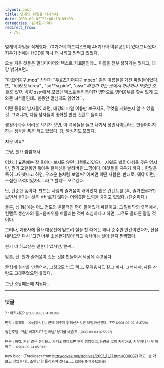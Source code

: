 ```yaml
---
layout: post
title: 몇개의 파일을 삭제하다
date: 2003-09-02T22:46:18+09:00
categories: 심각한-이야기
redirect_from:
  - /90
---
```


몇개의 파일을 삭제했다. 70기가의 하드디스크에 45기가의 여유공간이 있다고 나왔다. 지우기 전에는 HDD를 하나 더 사려고 맘먹고 있었다.

오늘 지운 것들은 멀티미디어와 텍스트 자료들인데... 이름을 전부 밝히기는 뭣하고, 대강 밝혀보면..

"마꼬어찌구.mpg" 라던가 "우로츠기어찌구.mpeg" 같은 이름들을 가진 파일들이었다. 또, "feti모모korea" , "so**sguide", "ass*r" 라던가 하는 곳에서 하나하나 모았던 것들도 있다. 특히 ass*r에서 모았던 텍스트들은 특이한 방면으로 영어공부를 할수 있게 도와준 녀석들인데.. 한동안 열심히도 읽었었다.

어떤 종류의 남자들이라면, 대강의 파일 이름만 보구서도, 무엇을 지웠는지 알 수 있을 것. 그러니까, 다들 남자들이 좋아할 만한 컨텐트 들이다.

생활이 아주 어려운 시기가 오면, 이 녀석들을 들고 나가서 성인사이트라도 만들어야지 하는 생각을 품은 적도 있었다. 참, 열심히도 모았다.

지운 이유?

그냥, 뭔가 찜찜해서.

어차피 요즘에는 잘 들여다 보지도 않던 디렉토리였으니, 지워도 별로 아쉬울 것은 없지만, 뭔가 오랜동안 쌓아온 컬렉션을 날려버린 느낌이다. 이것들을 지우기 까지... 한달은 족히 고민했다고 하면, 우스운 놈처럼 보일까? 어쩌면 어떤 사람은, 반대로, 뭐야 이런, 소심한 녀석이었자나.. 라고 할지도 모르겠다.

난, 단순한 놈이다. 만드는 사람의 즐거움이 배어있지 않은 컨텐트를 (혹, 즐거웠을까?) 보면서 즐기는 것은 올바르지 않다는 어렴풋한 느낌을 가지고 있었다. (단순하다.)

물론, 성(性)에는 어느 정도의 동물적인 면이 들어있게 마련이고, 그 밑바닥의 영역에서, 컨텐트 생산자의 즐거움따위를 떠올리는 것이 소심하다고 하면, 그것도 올바른 말일 것이다.

그러나, 회룡사에 올라 대웅전에 엎드려 절을 할 때에는 꽤나 순수한 인간이었다가, 산을 내려오면 다시 '그건 너무 소심한거잖아'라고 속삭이는 것이 왠지 찜찜했다.

뭔가 더 하고싶은 말들이 있지만, 글쎄..

암튼, 난, 뭔가 즐거움이 깃든 것을 만들어서 세상에 주고싶다.

즐겁게 뭔가를 만들어서, 그것으로 밥도 먹고, 주택융자도 갚고 싶다. 그러니까, 다른 사람도 그래주었으면 좋겠다.

그런 소망때문에 지웠다...

* * *

### 댓글



<!--- cmt:196 --->
<!--- mail: --->
<!--- parent:0 --->

<small>? : 써지나요? <small>(2003-09-02 14:30:06)</small></small>


<!--- cmt:197 --->
<!--- mail: --->
<!--- parent:0 --->

<small>만박 : 후히히... 소심하시긴.. 근데 이렇게 밝히신거보면 대담하신건데...??? <small>(2003-09-02 15:37:20)</small></small>


<!--- cmt:198 --->
<!--- mail: --->
<!--- parent:0 --->

<small>돌핀호텔 : ?님/ 써지지요?  만박님/ 용기를 냈습죠. <small>(2003-09-03 02:55:27)</small></small>


<!--- cmt:199 --->
<!--- mail: --->
<!--- parent:0 --->

<small>단군 : 허허. 저랑 같은 생각을... 가지고 있다보면 왠지 찜찜하고, 용량을 많이 차지하고, 지우자니 너무 아깝고... <small>(2003-09-24 05:33:11)</small></small>


<!--- cmt:200 --->
<!--- mail: --->
<!--- parent:0 --->

<small>new blog : <!-- ping:200 ---> (Trackback from <a href='http://doyak.net/archives/2003_11_17.html#000087'>http://doyak.net/archives/2003_11_17.html#000087</a>) 저도.. 늘 가보고 싶었는 데.. 조만간 함 들러봐야 겠네요..... <small>(2003-11-17 04:26:58)</small></small>

